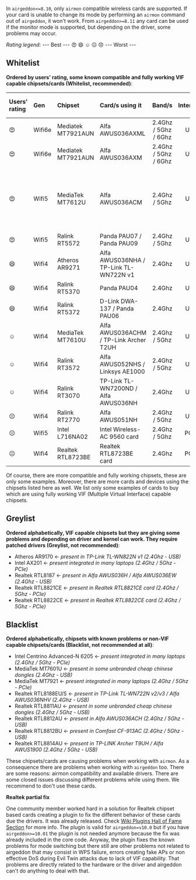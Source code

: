 In `airgeddon<=8.10`, only `airmon` compatible wireless cards are supported. If your card is unable to change its mode by performing an `airmon` command out of `airgeddon`, it won't work. From `airgeddon>=8.11` any card can be used if the monitor mode is supported, but depending on the driver, some problems may occur.

_Rating legend_: --- Best --- :heart_eyes: :smile: :relaxed: :neutral_face: :disappointed: --- Worst ---

## Whitelist

__Ordered by users' rating, some known compatible and fully working VIF capable chipsets/cards (Whitelist, recommended)__:

Users' rating | Gen | Chipset | Card/s using it | Band/s | Interface | Link / Buy | Additional comments
:-------------|:----|:--------|:----------------|:------:|:---------:|:--------:|:-------------------
:heart_eyes: | Wifi6e | Mediatek MT7921AUN | Alfa AWUS036AXML | 2.4Ghz / 5Ghz / 6Ghz | USB | [Link](https://amzn.to/3tAFmOz) | Includes bluetooth chipset. Not working on Parrot OS (vm or native) |
:heart_eyes: | Wifi6e | Mediatek MT7921AUN | Alfa AWUS036AXM | 2.4Ghz / 5Ghz / 6Ghz | USB | [Link](https://amzn.to/3MaWW27) | Not working on Parrot OS (vm or native) |
:heart_eyes: | Wifi5 | MediaTek MT7612U | Alfa AWUS036ACM | 2.4Ghz / 5Ghz | USB | [Link](https://amzn.to/3P4wc35) | Not recommended for Virtual Machines if your host is Windows, only Native Linux or Linux VM at Linux host. Recommended kernel >= 5.3 . For Rpi 2/3 run this command to get it working ```echo "options mt76_usb disable_usb_sg=1" > /etc/modprobe.d/mt76_usb.conf``` |
:heart_eyes: | Wifi5 | Ralink RT5572 | Panda PAU07 / Panda PAU09 | 2.4Ghz / 5Ghz| USB | [Link](https://amzn.to/3IYOWgM) |
:smile: | Wifi4 | Atheros AR9271 | Alfa AWUS036NHA / TP-Link TL-WN722N v1 | 2.4Ghz | USB | [Link](https://amzn.to/3sRWE6L) | Works like a charm, but is old stuff |
:smile: | Wifi4 | Ralink RT5370 | Panda PAU04 | 2.4Ghz | USB | [Link](https://amzn.to/3MV7fGf) | Works like a charm, but is old stuff |
:smile: | Wifi4 | Ralink RT5372 | D-Link DWA-137 / Panda PAU06 | 2.4Ghz | USB | [Link](https://amzn.to/3HYJBF0) | Works like a charm, but is old stuff |
:relaxed: | Wifi4 | MediaTek MT7610U | Alfa AWUS036ACHM / TP-Link Archer T2UH | 2.4Ghz / 5Ghz | USB | [Link](https://amzn.to/44tBPic) |
:relaxed: | Wifi4 | Ralink RT3572 | Alfa AWUS052NHS / Linksys AE1000 | 2.4Ghz / 5Ghz | USB | [Link](https://amzn.to/3vRLwc6) | 
:relaxed: | Wifi4 | Ralink RT3070 | TP-Link TL-WN7200ND / Alfa AWUS036NH | 2.4Ghz | USB | [Link](https://amzn.to/3pyO9ii) | 
:neutral_face: | Wifi4 | Ralink RT2770 | Alfa AWUS051NH | 2.4Ghz / 5Ghz | USB | [Link](https://amzn.to/3tBq5JA) | 
:neutral_face: | Wifi5 | Intel L716NA02 | Intel Wireless-AC 9560 card | 2.4Ghz / 5Ghz | PCIe | [Link](https://amzn.to/3iBPb62) |
:neutral_face: | Wifi4 | Realtek RTL8723BE | Realtek RTL8723BE card | 2.4Ghz | PCIe | [Link](https://amzn.to/3JHgNof) | 

Of course, there are more compatible and fully working chipsets, these are only some examples. Moreover, there are more cards and devices using the chipsets listed here as well. We list only some examples of cards to buy which are using fully working VIF (Multiple Virtual Interface) capable chipsets.

## Greylist

__Ordered alphabetically, VIF capable chipsets but they are giving some problems and depending on driver and kernel can work. They require patched drivers (Greylist, not recommended)__:

 - Atheros AR9170 <- _present in TP-Link TL-WN822N v1 (2.4Ghz - USB)_
 - Intel AX201 <- _present integrated in many laptops (2.4Ghz / 5Ghz - PCIe)_
 - Realtek RTL8187 <- _present in Alfa AWUS036H / Alfa AWUS036EW (2.4Ghz - USB)_
 - Realtek RTL8821CE <- _present in Realtek RTL8821CE card (2.4Ghz / 5Ghz - PCIe)_
 - Realtek RTL8822CE <- _present in Realtek RTL8822CE card (2.4Ghz / 5Ghz - PCIe)_

## Blacklist

__Ordered alphabetically, chipsets with known problems or non-VIF capable chipsets/cards (Blacklist, not recommended at all)__:

 - Intel Centrino Advanced-N 6205 <- _present integrated in many laptops (2.4Ghz / 5Ghz - PCIe)_
 - MediaTek MT7601U <- _present in some unbranded cheap chinese dongles (2.4Ghz - USB)_
 - MediaTek MT7921 <- _present integrated in many laptops (2.4Ghz / 5Ghz - PCIe)_
 - Realtek RTL8188EU/S <- _present in TP-Link TL-WN722N v2/v3 / Alfa AWUS036NHV (2.4Ghz - USB)_
 - Realtek RTL8811AU <- _present in some unbranded cheap chinese dongles (2.4Ghz / 5Ghz - USB)_
 - Realtek RTL8812AU <- _present in Alfa AWUS036ACH (2.4Ghz / 5Ghz - USB)_
 - Realtek RTL8812BU <- _present in Comfast CF-913AC (2.4Ghz / 5Ghz - USB)_
 - Realtek RTL8814AU <- _present in TP-LINK Archer T9UH / Alfa AWUS1900 (2.4Ghz / 5Ghz - USB)_

These chipsets/cards are causing problems when working with `airmon`. As a consequence there are problems when working with `airgeddon` too. There are some reasons: airmon compatibility and available drivers. There are some closed issues discussing different problems while using them. We recommend to don't use these cards.

__Realtek partial fix__

One community member worked hard in a solution for Realtek chipset based cards creating a plugin to fix the different behavior of these cards due the drivers. It was already released. Check [Wiki Plugins Hall of Fame Section] for more info. The plugin is valid for `airgeddon=v10.0` but if you have `airgeddon>=10.01` the plugin is not needed anymore because the fix was already included in the core code. Anyway, the plugin fixes the known problems for mode switching but there still are other problems not related to airgeddon that may consist in WPS failure, errors creating fake APs or non effective DoS during Evil Twin attacks due to lack of VIF capability. That problems are directly related to the hardware or the driver and airgeddon can't do anything to deal with that.

[Wiki Plugins Hall of Fame Section]: https://github.com/v1s1t0r1sh3r3/airgeddon/wiki/Plugins%20Hall%20of%20Fame
